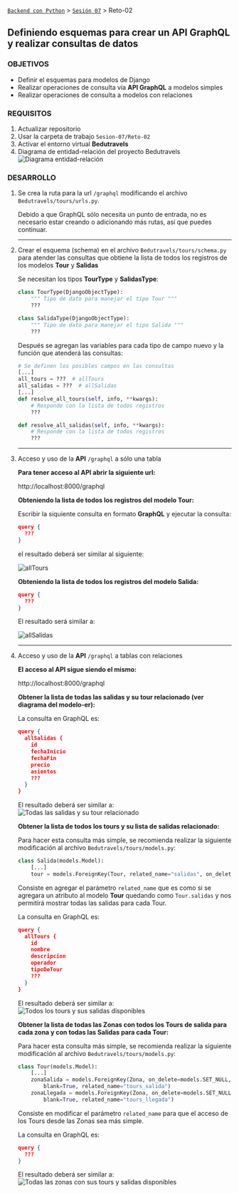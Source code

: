 [`Backend con Python`](../../Readme.md) > [`Sesión 07`](../Readme.md) > Reto-02
## Definiendo esquemas para crear un API GraphQL y realizar consultas de datos

### OBJETIVOS
- Definir el esquemas para modelos de Django
- Realizar operaciones de consulta vía __API GraphQL__ a modelos simples
- Realizar operaciones de consulta a modelos con relaciones

### REQUISITOS
1. Actualizar repositorio
1. Usar la carpeta de trabajo `Sesion-07/Reto-02`
1. Activar el entorno virtual __Bedutravels__
1. Diagrama de entidad-relación del proyecto Bedutravels
   ![Diagrama entidad-relación](assets/bedutravels-modelo-er.png)

### DESARROLLO
1. Se crea la ruta para la url `/graphql` modificando el archivo `Bedutravels/tours/urls.py`.

   Debido a que GraphQL sólo necesita un punto de entrada, no es necesario estar creando o adicionando más rutas, así que puedes continuar.
   ***

1. Crear el esquema (schema) en el archivo `Bedutravels/tours/schema.py` para atender las consultas que obtiene la lista de todos los registros de los modelos __Tour__ y __Salidas__

   Se necesitan los tipos __TourType__ y __SalidasType__:

   ```python
   class TourType(DjangoObjectType):
       """ Tipo de dato para manejar el tipo Tour """
       ???

   class SalidaType(DjangoObjectType):
       """ Tipo de dato para manejar el tipo Salida """
       ???
   ```

   Después se agregan las variables para cada tipo de campo nuevo y la función que atenderá las consultas:

   ```python
   # Se definen los posibles campos en las consultas
   [...]
   all_tours = ???  # allTours
   all_salidas = ???  # allSalidas
   [...]
   def resolve_all_tours(self, info, **kwargs):
       # Responde con la lista de todos registros
       ???

   def resolve_all_salidas(self, info, **kwargs):
       # Responde con la lista de todos registros
       ???
   ```
   ***

1. Acceso y uso de la __API__ `/graphql` a sólo una tabla

   __Para tener acceso al API abrir la siguiente url:__

   http://localhost:8000/graphql

   __Obteniendo la lista de todos los registros del modelo Tour:__

   Escribir la siquiente consulta en formato __GraphQL__ y ejecutar la consulta:

   ```json
   query {
     ???
   }   
   ```
   el resultado deberá ser similar al siguiente:

   ![allTours](assets/api-graphql-01.png)

   __Obteniendo la lista de todos los registros del modelo Salida:__

   ```json
   query {
     ???
   }   
   ```
   El resultado será similar a:

   ![allSalidas](assets/api-graphql-02.png)
   ***

1. Acceso y uso de la __API__ `/graphql` a tablas con relaciones

   __El acceso al API sigue siendo el mismo:__

   http://localhost:8000/graphql

   __Obtener la lista de todas las salidas y su tour relacionado (ver diagrama del modelo-er):__

   La consulta en GraphQL es:

   ```json
   query {
     allSalidas {
       id
       fechaInicio
       fechaFin
       precio
       asientos
       ???
     }
   }   
   ```
   El resultado deberá ser similar a:
   ![Todas las salidas y su tour relacionado](assets/api-graphql-03.png)

   __Obtener la lista de todos los tours y su lista de salidas relacionado:__

   Para hacer esta consulta más simple, se recomienda realizar la siguiente modificación al archivo `Bedutravels/tours/models.py`:

   ```python
   class Salida(models.Model):
       [...]
       tour = models.ForeignKey(Tour, related_name="salidas", on_delete=models.CASCADE)
   ```
   Consiste en agregar el parámetro `related_name` que es como si se agregara un atributo al modelo __Tour__ quedando como `Tour.salidas` y nos permitirá mostrar todas las salidas para cada Tour.

   La consulta en GraphQL es:

   ```json
   query {
     allTours {
       id
       nombre
       descripcion
       operador
       tipoDeTour
       ???
     }
   }   
   ```
   El resultado deberá ser similar a:
   ![Todos los tours y sus salidas disponibles](assets/api-graphql-04.png)

   __Obtener la lista de todas las Zonas con todos los Tours de salida para cada zona y con todas las Salidas para cada Tour:__

   Para hacer esta consulta más simple, se recomienda realizar la siguiente modificación al archivo `Bedutravels/tours/models.py`:

   ```python
   class Tour(models.Model):
       [...]
       zonaSalida = models.ForeignKey(Zona, on_delete=models.SET_NULL, null=True,
           blank=True, related_name="tours_salida")
       zonaLlegada = models.ForeignKey(Zona, on_delete=models.SET_NULL, null=True,
           blank=True, related_name="tours_llegada")
   ```
   Consiste en modificar el parámetro `related_name` para que el acceso de los Tours desde las Zonas sea más simple.

   La consulta en GraphQL es:

   ```json
   query {
     ???
   }   
   ```
   El resultado deberá ser similar a:
   ![Todas las zonas con sus tours y salidas disponibles](assets/api-graphql-05.png)
